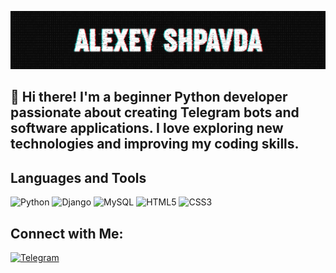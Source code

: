 [![Header](https://github.com/rixittt/rixittt/blob/main/assets/header.png)](https://crowndigital.ru)

## 👋 Hi there! I'm a beginner Python developer passionate about creating Telegram bots and software applications. I love exploring new technologies and improving my coding skills.

## Languages and Tools
![Python](https://img.shields.io/badge/python-090909?style=for-the-badge&logo=python&logoColor=ffdd54) 
![Django](https://img.shields.io/badge/django-090909.svg?style=for-the-badge&logo=django&logoColor=white) 
![MySQL](https://img.shields.io/badge/mysql-090909.svg?style=for-the-badge&logo=mysql&logoColor=white) 
![HTML5](https://img.shields.io/badge/html-090909.svg?style=for-the-badge&logo=html5&logoColor=white) 
![CSS3](https://img.shields.io/badge/css-090909.svg?style=for-the-badge&logo=css3&logoColor=white) 


## Connect with Me:
[![Telegram](https://img.shields.io/badge/Telegram-090909?style=for-the-badge&logo=telegram&logoColor=white)](https://t.me/rixittt)